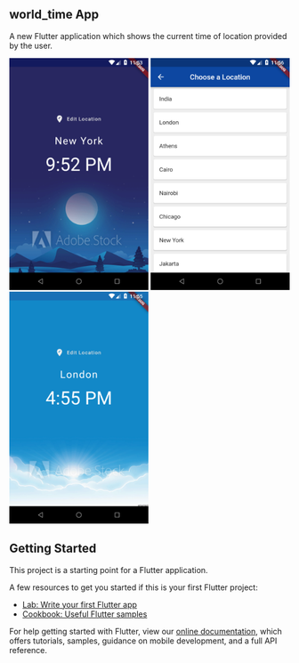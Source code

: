 ## world_time App

A new Flutter application which shows the current time of location provided by the user.

<p float = "left">
  <img src="https://github.com/abhinav2499/flutter-world-time-app/blob/master/screenshot-2020-11-29_22.23.31.396.png" width="250"/>
  <img src="https://github.com/abhinav2499/flutter-world-time-app/blob/master/screenshot-2020-11-29_22.26.15.368.png" width="250"/>
  <img src="https://github.com/abhinav2499/flutter-world-time-app/blob/master/screenshot-2020-11-29_22.25.53.553.png" width="250"/>
 </p>

## Getting Started

This project is a starting point for a Flutter application.

A few resources to get you started if this is your first Flutter project:

- [Lab: Write your first Flutter app](https://flutter.dev/docs/get-started/codelab)
- [Cookbook: Useful Flutter samples](https://flutter.dev/docs/cookbook)

For help getting started with Flutter, view our
[online documentation](https://flutter.dev/docs), which offers tutorials,
samples, guidance on mobile development, and a full API reference.
